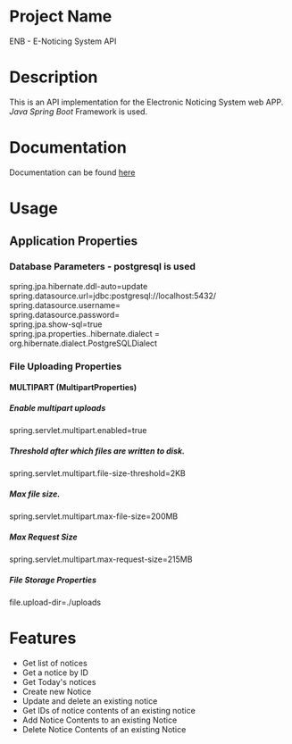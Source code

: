 # Project Name 
ENB - E-Noticing System API
# Description
This is an API implementation for the Electronic Noticing System web APP. <br/>
*Java Spring Boot* Framework is used.

# Documentation
Documentation can be found [here](https://tibebu-es.github.io/enb-api/)

# Usage


## Application Properties
### Database Parameters - postgresql is used
spring.jpa.hibernate.ddl-auto=update <br/>
spring.datasource.url=jdbc:postgresql://localhost:5432/<database name>  <br/>
spring.datasource.username=<user name>  <br/>
spring.datasource.password=<password>  <br/>
spring.jpa.show-sql=true  <br/>
spring.jpa.properties..hibernate.dialect = org.hibernate.dialect.PostgreSQLDialect  <br/>

### File Uploading Properties
#### MULTIPART (MultipartProperties)
##### Enable multipart uploads
spring.servlet.multipart.enabled=true
##### Threshold after which files are written to disk.
spring.servlet.multipart.file-size-threshold=2KB
##### Max file size.
spring.servlet.multipart.max-file-size=200MB
##### Max Request Size
spring.servlet.multipart.max-request-size=215MB
##### File Storage Properties
file.upload-dir=./uploads

# Features
* Get list of notices
* Get a notice by ID
* Get Today's notices
* Create new Notice
* Update and delete an existing notice
* Get IDs of notice contents of an existing notice
* Add Notice Contents to an existing Notice
* Delete Notice Contents of an  existing Notice
